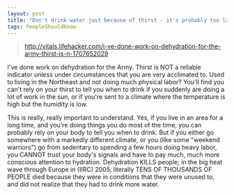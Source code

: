 ```yaml
---
layout: post
title: "Don't drink water just because of thirst - it's probably too late then"
tags: PeopleShouldKnow
---
```

> http://vitals.lifehacker.com/i-ve-done-work-on-dehydration-for-the-army-thirst-is-n-1707652029

I've done work on dehydration for the Army. Thirst is NOT a reliable indicator unless under circumstances that you are very acclimated to. Used to living in the Northeast and not doing much physical labor? You'll find you can't rely on your thirst to tell you when to drink if you suddenly are doing a lot of work in the sun, or if you're sent to a climate where the temperature is high but the humidity is low. 

This is really, really important to understand. Yes, if you live in an area for a long time, and you're doing things you do most of the time, you can probably rely on your body to tell you when to drink. But if you either go somewhere with a markedly different climate, or you (like some "weekend warriors") go from sedentary to spending a few hours doing heavy labor, you CANNOT trust your body's signals and have to pay much, much more conscious attention to hydration. Dehydration KILLS people; in the big heat wave through Europe in (IIRC) 2005, literally TENS OF THOUSANDS OF PEOPLE died because they were in conditions that they were unused to, and did not realize that they had to drink more water.
